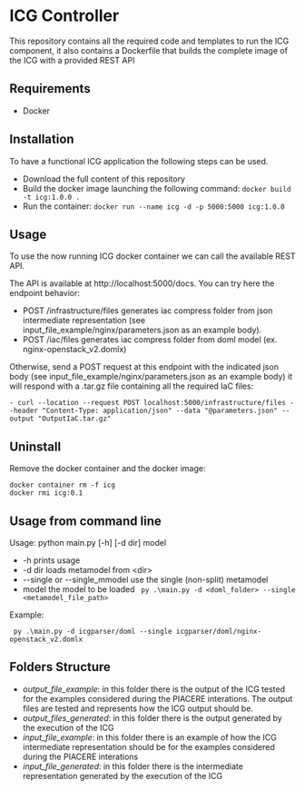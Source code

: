 # ICG Controller

This repository contains all the required code and templates to run the ICG component, it also contains a Dockerfile that builds the complete image of the ICG with a provided REST API

Requirements
-------------
- Docker

Installation
-------------

To have a functional ICG application the following steps can be used.

- Download the full content of this repository
- Build the docker image launching the following command: `docker build -t icg:1.0.0 .` 
- Run the container: `docker run --name icg -d -p 5000:5000 icg:1.0.0`

Usage
------------

To use the now running ICG docker container we can call the available REST API.

The API is available at http://localhost:5000/docs. You can try here the endpoint behavior:

- POST /infrastructure/files generates iac compress folder from json intermediate representation (see input_file_example/nginx/parameters.json as an example body).
- POST /iac/files generates iac compress folder from doml model (ex. nginx-openstack_v2.domlx)

Otherwise, send a POST request at this endpoint with the indicated json body (see input_file_example/nginx/parameters.json as an example body) it will respond with a .tar.gz file containing all the required IaC files:

    - curl --location --request POST localhost:5000/infrastructure/files --header "Content-Type: application/json" --data "@parameters.json" --output "OutputIaC.tar.gz"

Uninstall
------------
Remove the docker container and the docker image:

```
docker container rm -f icg
docker rmi icg:0.1
```

Usage from command line
------------
Usage: python main.py [-h] [-d dir] model
- -h  prints usage
- -d dir loads metamodel from \<dir>
- --single or --single_mmodel   use the single (non-split) metamodel
- model  the model to be loaded
` py .\main.py -d <doml_folder> --single <metamodel_file_path>`

Example:

` py .\main.py -d icgparser/doml --single icgparser/doml/nginx-openstack_v2.domlx`

Folders Structure
------------
- _output_file_example_: in this folder there is the output of the ICG tested for the examples considered during the PIACERE interations. The output files are tested and represents how the ICG output should be.
- _output_files_generated_: in this folder there is the output generated by the execution of the ICG 
- _input_file_example_: in this folder there is an example of how the ICG intermediate representation should be for the examples considered during the PIACERE interations
- _input_file_generated_: in this folder there is the intermediate representation generated by the execution of the ICG
